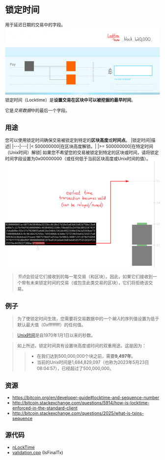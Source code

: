 # 锁定时间
用于延迟日期的交易中的字段。
![locktime-1.png](img/locktime-1.svg)
锁定时间（Locktime）是**设置交易在区块中可以被挖掘的最早时间**。

它是*交易数据*中的最后一个字段。

## 用途
您可以使用锁定时间确保交易被锁定到特定的**区块高度**或**时间点**。
|锁定时间|描述|
|---|---|
|< 500000000|在区块高度解锁。|
|>= 500000000|在特定时间（Unix时间）解锁|
如果您不希望您的交易被锁定到特定的区块或时间，请将锁定时间字段设置为0x00000000（或任何低于当前区块高度或Unix时间的值）。
![locktime-2.png](img/locktime-2.png)

>*节点*会验证它们接收到的每一笔交易（和区块）。因此，如果它们接收到一个带有未来锁定时间的交易（或包含此类交易的区块），它们将拒绝该交易。

## 例子
>为了使锁定时间生效，您需要将交易数据中的一个*输入*的序列值设置为低于默认最大值（0xffffffff）的任何值。

>[Unix时间](https://en.wikipedia.org/wiki/Unix_time)是自1970年1月1日以来的秒数。

>如上所述，锁定时间具有设置块高度或时间的双重用途。这是因为：
>>* 在我们达到500,000,000个块之前，需要**9,497年**。
>>* 当前的Unix时间是1,684,829,097（也称为2023年5月23日08:04:57），已经超过了500,000,000。

## 资源
* https://bitcoin.org/en/developer-guide#locktime-and-sequence-number
* http://bitcoin.stackexchange.com/questions/5914/how-is-locktime-enforced-in-the-standard-client
* http://bitcoin.stackexchange.com/questions/2025/what-is-txins-sequence

## 源代码
* [nLockTime](https://github.com/bitcoin/bitcoin/search?utf8=%E2%9C%93&q=nLockTime&type=Code)
* [validation.cpp](https://github.com/bitcoin/bitcoin/blob/668de70be039a4f1ffcf20aeae2a22ee71fc55a8/src/validation.cpp#L223) (IsFinalTx)